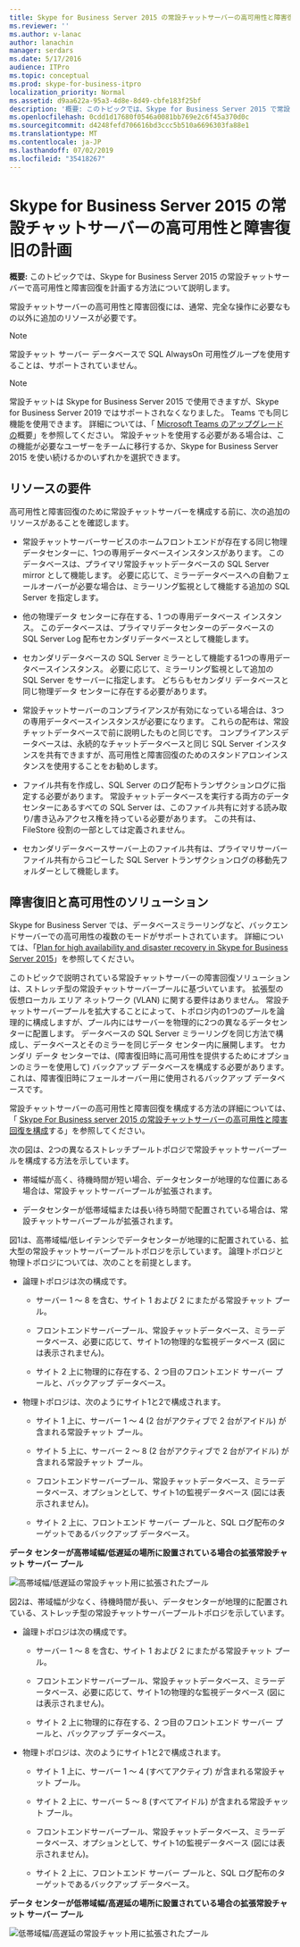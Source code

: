 ```yaml
---
title: Skype for Business Server 2015 の常設チャットサーバーの高可用性と障害復旧の計画
ms.reviewer: ''
ms.author: v-lanac
author: lanachin
manager: serdars
ms.date: 5/17/2016
audience: ITPro
ms.topic: conceptual
ms.prod: skype-for-business-itpro
localization_priority: Normal
ms.assetid: d9aa622a-95a3-4d8e-8d49-cbfe183f25bf
description: '概要: このトピックでは、Skype for Business Server 2015 で常設チャットサーバーの高可用性と障害回復を計画する方法について説明します。'
ms.openlocfilehash: 0cdd1d17680f0546a0081bb769e2c6f45a370d0c
ms.sourcegitcommit: d4248fefd706616bd3ccc5b510a6696303fa88e1
ms.translationtype: MT
ms.contentlocale: ja-JP
ms.lasthandoff: 07/02/2019
ms.locfileid: "35418267"
---
```

# <a name="plan-for-high-availability-and-disaster-recovery-for-persistent-chat-server-in-skype-for-business-server-2015"></a>Skype for Business Server 2015 の常設チャットサーバーの高可用性と障害復旧の計画
 
**概要:** このトピックでは、Skype for Business Server 2015 の常設チャットサーバーで高可用性と障害回復を計画する方法について説明します。
  
常設チャットサーバーの高可用性と障害回復には、通常、完全な操作に必要なもの以外に追加のリソースが必要です。 
  
> [!NOTE]
> 常設チャット サーバー データベースで SQL AlwaysOn 可用性グループを使用することは、サポートされていません。 

> [!NOTE] 
> 常設チャットは Skype for Business Server 2015 で使用できますが、Skype for Business Server 2019 ではサポートされなくなりました。 Teams でも同じ機能を使用できます。 詳細については、「 [Microsoft Teams のアップグレードの](/microsoftteams/upgrade-start-here)概要」を参照してください。 常設チャットを使用する必要がある場合は、この機能が必要なユーザーをチームに移行するか、Skype for Business Server 2015 を使い続けるかのいずれかを選択できます。 
  
## <a name="resource-requirements"></a>リソースの要件

高可用性と障害回復のために常設チャットサーバーを構成する前に、次の追加のリソースがあることを確認します。 
  
- 常設チャットサーバーサービスのホームフロントエンドが存在する同じ物理データセンターに、1つの専用データベースインスタンスがあります。 このデータベースは、プライマリ常設チャットデータベースの SQL Server mirror として機能します。 必要に応じて、ミラーデータベースへの自動フェールオーバーが必要な場合は、ミラーリング監視として機能する追加の SQL Server を指定します。
    
- 他の物理データ センターに存在する、1 つの専用データベース インスタンス。 このデータベースは、プライマリデータセンターのデータベースの SQL Server Log 配布セカンダリデータベースとして機能します。
    
- セカンダリデータベースの SQL Server ミラーとして機能する1つの専用データベースインスタンス。 必要に応じて、ミラーリング監視として追加の SQL Server をサーバーに指定します。 どちらもセカンダリ データベースと同じ物理データ センターに存在する必要があります。
    
- 常設チャットサーバーのコンプライアンスが有効になっている場合は、3つの専用データベースインスタンスが必要になります。 これらの配布は、常設チャットデータベースで前に説明したものと同じです。 コンプライアンスデータベースは、永続的なチャットデータベースと同じ SQL Server インスタンスを共有できますが、高可用性と障害回復のためのスタンドアロンインスタンスを使用することをお勧めします。
    
- ファイル共有を作成し、SQL Server のログ配布トランザクションログに指定する必要があります。 常設チャットデータベースを実行する両方のデータセンターにあるすべての SQL Server は、このファイル共有に対する読み取り/書き込みアクセス権を持っている必要があります。 この共有は、FileStore 役割の一部としては定義されません。
    
- セカンダリデータベースサーバー上のファイル共有は、プライマリサーバーファイル共有からコピーした SQL Server トランザクションログの移動先フォルダーとして機能します。
    
## <a name="disaster-recovery-and-high-availability-solutions"></a>障害復旧と高可用性のソリューション

Skype for Business Server では、データベースミラーリングなど、バックエンドサーバーでの高可用性の複数のモードがサポートされています。 詳細については、「[Plan for high availability and disaster recovery in Skype for Business Server 2015](../../plan-your-deployment/high-availability-and-disaster-recovery/high-availability-and-disaster-recovery.md)」を参照してください。 
  
このトピックで説明されている常設チャットサーバーの障害回復ソリューションは、ストレッチ型の常設チャットサーバープールに基づいています。 拡張型の仮想ローカル エリア ネットワーク (VLAN) に関する要件はありません。 常設チャットサーバープールを拡大することによって、トポロジ内の1つのプールを論理的に構成しますが、プール内にはサーバーを物理的に2つの異なるデータセンターに配置します。 データベースの SQL Server ミラーリングを同じ方法で構成し、データベースとそのミラーを同じデータ センター内に展開します。 セカンダリ データ センターでは、(障害復旧時に高可用性を提供するためにオプションのミラーを使用して) バックアップ データベースを構成する必要があります。 これは、障害復旧時にフェールオーバー用に使用されるバックアップ データベースです。 
  
常設チャットサーバーの高可用性と障害回復を構成する方法の詳細については、「 [Skype For Business server 2015 の常設チャットサーバーの高可用性と障害回復を構成](../../deploy/deploy-persistent-chat-server/configure-hadr-for-persistent-chat.md)する」を参照してください。 
  
次の図は、2つの異なるストレッチプールトポロジで常設チャットサーバープールを構成する方法を示しています。
  
- 帯域幅が高く、待機時間が短い場合、データセンターが地理的な位置にある場合は、常設チャットサーバープールが拡張されます。
    
- データセンターが低帯域幅または長い待ち時間で配置されている場合は、常設チャットサーバープールが拡張されます。
    
図1は、高帯域幅/低レイテンシでデータセンターが地理的に配置されている、拡大型の常設チャットサーバープールトポロジを示しています。 論理トポロジと物理トポロジについては、次のことを前提とします。
  
- 論理トポロジは次の構成です。
    
  - サーバー 1 ～ 8 を含む、サイト 1 および 2 にまたがる常設チャット プール。
    
  - フロントエンドサーバープール、常設チャットデータベース、ミラーデータベース、必要に応じて、サイト1の物理的な監視データベース (図には表示されません)。 
    
  - サイト 2 上に物理的に存在する、2 つ目のフロントエンド サーバー プールと、バックアップ データベース。
    
- 物理トポロジは、次のようにサイト1と2で構成されます。
    
  - サイト 1 上に、サーバー 1 ～ 4 (2 台がアクティブで 2 台がアイドル) が含まれる常設チャット プール。
    
  - サイト 5 上に、サーバー 2 ～ 8 (2 台がアクティブで 2 台がアイドル) が含まれる常設チャット プール。
    
  - フロントエンドサーバープール、常設チャットデータベース、ミラーデータベース、オプションとして、サイト1の監視データベース (図には表示されません)。
    
  - サイト 2 上に、フロントエンド サーバー プールと、SQL ログ配布のターゲットであるバックアップ データベース。
    
**データ センターが高帯域幅/低遅延の場所に設置されている場合の拡張常設チャット サーバー プール**

![高帯域幅/低遅延の常設チャット用に拡張されたプール](../../media/55cf3d4b-5f51-4d2f-84ca-b4a13dc5eba3.png)
  
図2は、帯域幅が少なく、待機時間が長い、データセンターが地理的に配置されている、ストレッチ型の常設チャットサーバープールトポロジを示しています。
  
- 論理トポロジは次の構成です。
    
  - サーバー 1 ～ 8 を含む、サイト 1 および 2 にまたがる常設チャット プール。
    
  - フロントエンドサーバープール、常設チャットデータベース、ミラーデータベース、必要に応じて、サイト1の物理的な監視データベース (図には表示されません)。 
    
  - サイト 2 上に物理的に存在する、2 つ目のフロントエンド サーバー プールと、バックアップ データベース。
    
- 物理トポロジは、次のようにサイト1と2で構成されます。
    
  - サイト 1 上に、サーバー 1 ～ 4 (すべてアクティブ) が含まれる常設チャット プール。
    
  - サイト 2 上に、サーバー 5 ～ 8 (すべてアイドル) が含まれる常設チャット プール。
    
  - フロントエンドサーバープール、常設チャットデータベース、ミラーデータベース、オプションとして、サイト1の監視データベース (図には表示されません)。
    
  - サイト 2 上に、フロントエンド サーバー プールと、SQL ログ配布のターゲットであるバックアップ データベース。
    
**データ センターが低帯域幅/高遅延の場所に設置されている場合の拡張常設チャット サーバー プール**

![低帯域幅/高遅延の常設チャット用に拡張されたプール](../../media/40cbd902-57b8-4d57-a61c-cde4e0bd47f0.png)
  

